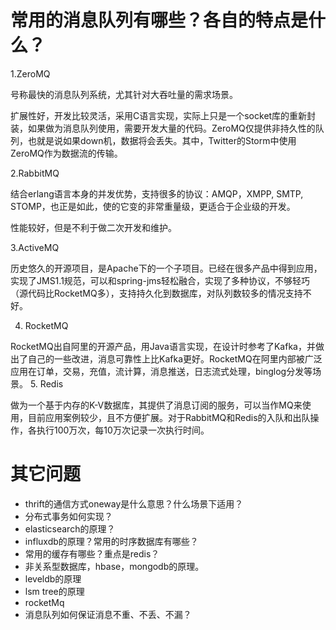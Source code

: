 # 常用的消息队列有哪些？各自的特点是什么？
1.ZeroMQ

号称最快的消息队列系统，尤其针对大吞吐量的需求场景。

扩展性好，开发比较灵活，采用C语言实现，实际上只是一个socket库的重新封装，如果做为消息队列使用，需要开发大量的代码。ZeroMQ仅提供非持久性的队列，也就是说如果down机，数据将会丢失。其中，Twitter的Storm中使用ZeroMQ作为数据流的传输。

2.RabbitMQ

结合erlang语言本身的并发优势，支持很多的协议：AMQP，XMPP, SMTP, STOMP，也正是如此，使的它变的非常重量级，更适合于企业级的开发。

性能较好，但是不利于做二次开发和维护。

3.ActiveMQ

历史悠久的开源项目，是Apache下的一个子项目。已经在很多产品中得到应用，实现了JMS1.1规范，可以和spring-jms轻松融合，实现了多种协议，不够轻巧（源代码比RocketMQ多），支持持久化到数据库，对队列数较多的情况支持不好。

4. RocketMQ

RocketMQ出自阿里的开源产品，用Java语言实现，在设计时参考了Kafka，并做出了自己的一些改进，消息可靠性上比Kafka更好。RocketMQ在阿里内部被广泛应用在订单，交易，充值，流计算，消息推送，日志流式处理，binglog分发等场景。
5. Redis

做为一个基于内存的K-V数据库，其提供了消息订阅的服务，可以当作MQ来使用，目前应用案例较少，且不方便扩展。对于RabbitMQ和Redis的入队和出队操作，各执行100万次，每10万次记录一次执行时间。
# 其它问题
* thrift的通信方式oneway是什么意思？什么场景下适用？
* 分布式事务如何实现？
* elasticsearch的原理？
* influxdb的原理？常用的时序数据库有哪些？
* 常用的缓存有哪些？重点是redis？
* 非关系型数据库，hbase，mongodb的原理。
* leveldb的原理
* lsm tree的原理
* rocketMq
* 消息队列如何保证消息不重、不丢、不漏？